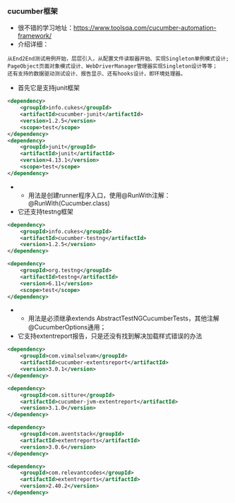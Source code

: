 ### cucumber框架
- 很不错的学习地址：https://www.toolsqa.com/cucumber-automation-framework/
- 介绍详细：
```
从End2End测试用例开始，层层引入，从配置文件读取器开始、实现Singleton单例模式设计;
PageObject页面对象模式设计、WebDriverManager管理器实现Singleton设计等等；
还有支持的数据驱动测试设计、报告显示、还有hooks设计，即环境处理器。
```
- 首先它是支持junit框架
```xml
<dependency>
	<groupId>info.cukes</groupId>
	<artifactId>cucumber-junit</artifactId>
	<version>1.2.5</version>
	<scope>test</scope>
</dependency>
<dependency>
	<groupId>junit</groupId>
	<artifactId>junit</artifactId>
	<version>4.13.1</version>
	<scope>test</scope>
</dependency>
```
- - 用法是创建runner程序入口，使用@RunWith注解：@RunWith(Cucumber.class)
- 它还支持testng框架
```xml
<dependency>
	<groupId>info.cukes</groupId>
	<artifactId>cucumber-testng</artifactId>
	<version>1.2.5</version>
</dependency>

<dependency>
	<groupId>org.testng</groupId>
	<artifactId>testng</artifactId>
	<version>6.11</version>
	<scope>test</scope>
</dependency>
```
- - 用法是必须继承extends AbstractTestNGCucumberTests，其他注解@CucumberOptions通用；
- 它支持extentreport报告，只是还没有找到解决加载样式错误的办法
```xml
<dependency>
	<groupId>com.vimalselvam</groupId>
	<artifactId>cucumber-extentsreport</artifactId>
	<version>3.0.1</version>
</dependency>

<dependency>
	<groupId>com.sitture</groupId>
	<artifactId>cucumber-jvm-extentreport</artifactId>
	<version>3.1.0</version>
</dependency>

<dependency>
	<groupId>com.aventstack</groupId>
	<artifactId>extentreports</artifactId>
	<version>3.0.6</version>
</dependency>

<dependency>
	<groupId>com.relevantcodes</groupId>
	<artifactId>extentreports</artifactId>
	<version>2.40.2</version>
</dependency>
```
